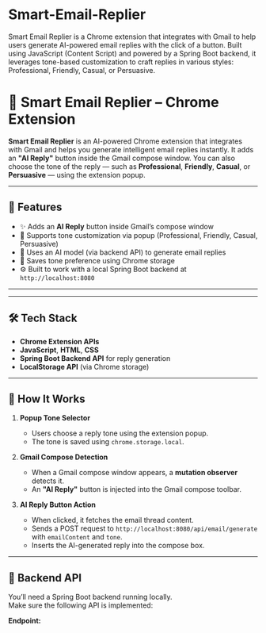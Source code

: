# Smart-Email-Replier
Smart Email Replier is a Chrome extension that integrates with Gmail to help users generate AI-powered email replies with the click of a button. Built using JavaScript (Content Script) and powered by a Spring Boot backend, it leverages tone-based customization to craft replies in various styles: Professional, Friendly, Casual, or Persuasive.

# 📧 Smart Email Replier – Chrome Extension

**Smart Email Replier** is an AI-powered Chrome extension that integrates with Gmail and helps you generate intelligent email replies instantly. It adds an **"AI Reply"** button inside the Gmail compose window. You can also choose the tone of the reply — such as **Professional**, **Friendly**, **Casual**, or **Persuasive** — using the extension popup.

---

## 🚀 Features

- ✨ Adds an **AI Reply** button inside Gmail’s compose window
- 🎯 Supports tone customization via popup (Professional, Friendly, Casual, Persuasive)
- 🧠 Uses an AI model (via backend API) to generate email replies
- 💾 Saves tone preference using Chrome storage
- ⚙️ Built to work with a local Spring Boot backend at `http://localhost:8080`

---

---

## 🛠 Tech Stack

- **Chrome Extension APIs**
- **JavaScript**, **HTML**, **CSS**
- **Spring Boot Backend API** for reply generation
- **LocalStorage API** (via Chrome storage)

---

## 🧩 How It Works

1. **Popup Tone Selector**  
   - Users choose a reply tone using the extension popup.
   - The tone is saved using `chrome.storage.local`.

2. **Gmail Compose Detection**  
   - When a Gmail compose window appears, a **mutation observer** detects it.
   - An **"AI Reply"** button is injected into the Gmail compose toolbar.

3. **AI Reply Button Action**  
   - When clicked, it fetches the email thread content.
   - Sends a POST request to `http://localhost:8080/api/email/generate` with `emailContent` and `tone`.
   - Inserts the AI-generated reply into the compose box.

---

## 🔧 Backend API

You’ll need a Spring Boot backend running locally.  
Make sure the following API is implemented:

**Endpoint:**


